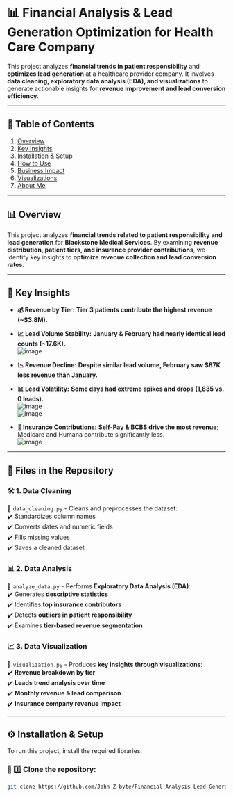 # 📊 Financial Analysis & Lead Generation Optimization for Health Care Company

This project analyzes **financial trends in patient responsibility** and **optimizes lead generation** at a healthcare provider company. It involves **data cleaning, exploratory data analysis (EDA), and visualizations** to generate actionable insights for **revenue improvement and lead conversion efficiency**.

---

## 📖 Table of Contents
1. [Overview](#-overview)  
2. [Key Insights](#-key-insights)  
3. [Installation & Setup](#-installation--setup)  
4. [How to Use](#-how-to-use)  
5. [Business Impact](#-business-impact)  
6. [Visualizations](#-visualizations)  
7. [About Me](#-about-me)  

---

## 📊 Overview
This project analyzes **financial trends related to patient responsibility and lead generation** for **Blackstone Medical Services**. By examining **revenue distribution, patient tiers, and insurance provider contributions**, we identify key insights to **optimize revenue collection and lead conversion rates**.

---

## 🔎 Key Insights
- **💰 Revenue by Tier:** **Tier 3 patients contribute the highest revenue (~$3.8M).**
- **📈 Lead Volume Stability:** **January & February had nearly identical lead counts (~17.6K).**  
  ![image](https://github.com/user-attachments/assets/725bf4e6-4d6e-49fc-b4c3-6a1cc9bb773b)

- **📉 Revenue Decline:** **Despite similar lead volume, February saw $87K less revenue than January.**
- **📊 Lead Volatility:** **Some days had extreme spikes and drops (1,835 vs. 0 leads).**  
  ![image](https://github.com/user-attachments/assets/82f36399-7924-4c46-8a22-7c33cc92c9f9)  
  ![image](https://github.com/user-attachments/assets/b772fc6b-de87-4a47-8ed0-3ee5d2840fee)

- **🏥 Insurance Contributions:** **Self-Pay & BCBS drive the most revenue**; Medicare and Humana contribute significantly less.  
  ![image](https://github.com/user-attachments/assets/3dcc404c-0a41-4689-8d2b-0c81f6345f98)

---

## 📂 Files in the Repository

### 🛠️ **1. Data Cleaning**
📌 `data_cleaning.py` - Cleans and preprocesses the dataset:  
✔️ Standardizes column names  
✔️ Converts dates and numeric fields  
✔️ Fills missing values  
✔️ Saves a cleaned dataset  

### 📊 **2. Data Analysis**
📌 `analyze_data.py` - Performs **Exploratory Data Analysis (EDA)**:  
✔️ Generates **descriptive statistics**  
✔️ Identifies **top insurance contributors**  
✔️ Detects **outliers in patient responsibility**  
✔️ Examines **tier-based revenue segmentation**  

### 📈 **3. Data Visualization**
📌 `visualization.py` - Produces **key insights through visualizations**:  
✔️ **Revenue breakdown by tier**  
✔️ **Leads trend analysis over time**  
✔️ **Monthly revenue & lead comparison**  
✔️ **Insurance company revenue impact**  

---

## ⚙️ Installation & Setup
To run this project, install the required libraries.

### 🔹 1️⃣ **Clone the repository**:
```bash
git clone https://github.com/John-Z-byte/Financial-Analysis-Lead-Generation-Optimization-for-Health-Care-Company.git
